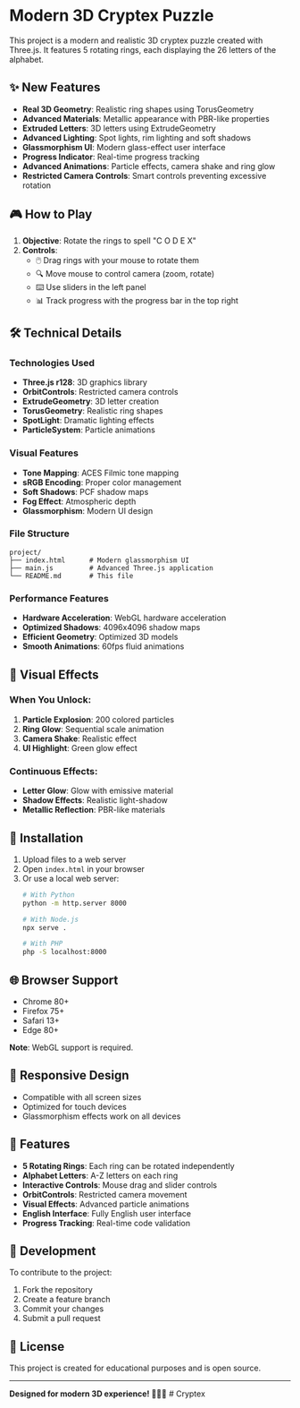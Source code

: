 # Modern 3D Cryptex Puzzle

This project is a modern and realistic 3D cryptex puzzle created with Three.js. It features 5 rotating rings, each displaying the 26 letters of the alphabet.

## ✨ New Features

- **Real 3D Geometry**: Realistic ring shapes using TorusGeometry
- **Advanced Materials**: Metallic appearance with PBR-like properties
- **Extruded Letters**: 3D letters using ExtrudeGeometry
- **Advanced Lighting**: Spot lights, rim lighting and soft shadows
- **Glassmorphism UI**: Modern glass-effect user interface
- **Progress Indicator**: Real-time progress tracking
- **Advanced Animations**: Particle effects, camera shake and ring glow
- **Restricted Camera Controls**: Smart controls preventing excessive rotation

## 🎮 How to Play

1. **Objective**: Rotate the rings to spell "C O D E X"
2. **Controls**:
   - 🖱️ Drag rings with your mouse to rotate them
   - 🔍 Move mouse to control camera (zoom, rotate)
   - ⌨️ Use sliders in the left panel
   - 📊 Track progress with the progress bar in the top right

## 🛠️ Technical Details

### Technologies Used
- **Three.js r128**: 3D graphics library
- **OrbitControls**: Restricted camera controls
- **ExtrudeGeometry**: 3D letter creation
- **TorusGeometry**: Realistic ring shapes
- **SpotLight**: Dramatic lighting effects
- **ParticleSystem**: Particle animations

### Visual Features
- **Tone Mapping**: ACES Filmic tone mapping
- **sRGB Encoding**: Proper color management
- **Soft Shadows**: PCF shadow maps
- **Fog Effect**: Atmospheric depth
- **Glassmorphism**: Modern UI design

### File Structure
```
project/
├── index.html      # Modern glassmorphism UI
├── main.js         # Advanced Three.js application
└── README.md       # This file
```

### Performance Features
- **Hardware Acceleration**: WebGL hardware acceleration
- **Optimized Shadows**: 4096x4096 shadow maps
- **Efficient Geometry**: Optimized 3D models
- **Smooth Animations**: 60fps fluid animations

## 🎨 Visual Effects

### When You Unlock:
1. **Particle Explosion**: 200 colored particles
2. **Ring Glow**: Sequential scale animation
3. **Camera Shake**: Realistic effect
4. **UI Highlight**: Green glow effect

### Continuous Effects:
- **Letter Glow**: Glow with emissive material
- **Shadow Effects**: Realistic light-shadow
- **Metallic Reflection**: PBR-like materials

## 🚀 Installation

1. Upload files to a web server
2. Open `index.html` in your browser
3. Or use a local web server:
   ```bash
   # With Python
   python -m http.server 8000
   
   # With Node.js
   npx serve .
   
   # With PHP
   php -S localhost:8000
   ```

## 🌐 Browser Support

- Chrome 80+
- Firefox 75+
- Safari 13+
- Edge 80+

**Note**: WebGL support is required.

## 📱 Responsive Design

- Compatible with all screen sizes
- Optimized for touch devices
- Glassmorphism effects work on all devices

## 🎯 Features

- **5 Rotating Rings**: Each ring can be rotated independently
- **Alphabet Letters**: A-Z letters on each ring
- **Interactive Controls**: Mouse drag and slider controls
- **OrbitControls**: Restricted camera movement
- **Visual Effects**: Advanced particle animations
- **English Interface**: Fully English user interface
- **Progress Tracking**: Real-time code validation

## 🔧 Development

To contribute to the project:
1. Fork the repository
2. Create a feature branch
3. Commit your changes
4. Submit a pull request

## 📄 License

This project is created for educational purposes and is open source.

---

**Designed for modern 3D experience! 🔐✨🚀** # Cryptex
